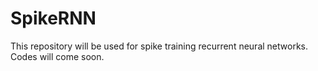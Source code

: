 # SpikeRNN 
This repository will be used for spike training recurrent neural networks. Codes will come soon. 
